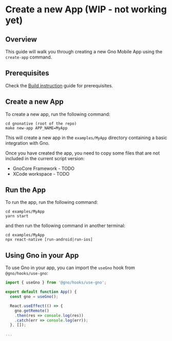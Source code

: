 # Create a new App (WIP - not working yet)

## Overview

This guide will walk you through creating a new Gno Mobile App using the
`create-app` command.

## Prerequisites

Check the [Build instruction](../../README.md#build-instructions) guide for
prerequisites.

## Create a new App

To create a new app, run the following command:

```console
cd gnonative (root of the repo)
make new-app APP_NAME=MyApp
```

This will create a new app in the `examples/MyApp` directory containing a basic
integration with Gno.

Once you have created the app, you need to copy some files that are not included
in the current script version:

-   GnoCore Framework - TODO
-   XCode workspace - TODO

## Run the App

To run the app, run the following command:

```console
cd examples/MyApp
yarn start
```

and then run the following command in another terminal:

```console
cd examples/MyApp
npx react-native [run-android|run-ios]
```

## Using Gno in your App

To use Gno in your app, you can import the `useGno` hook from
`@gno/hooks/use-gno`:

```ts
import { useGno } from '@gno/hooks/use-gno';

export default function App() {
  const gno = useGno();

  React.useEffect(() => {
    gno.getRemote()
    .then(res => console.log(res))
    .catch(err => console.log(err));
  }, []);

...
```
